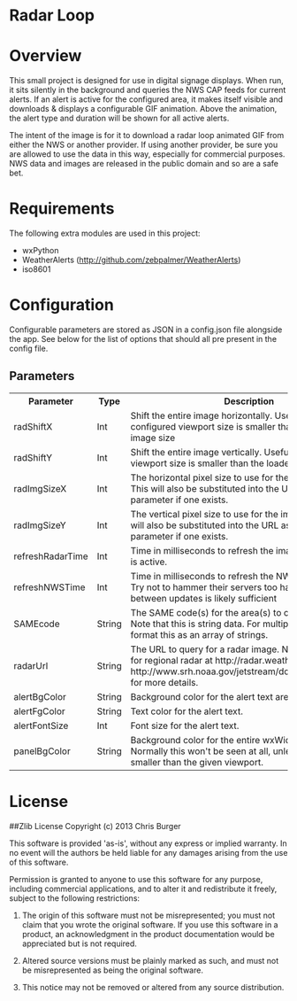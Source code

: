 Radar Loop
==========

# Overview
This small project is designed for use in digital signage displays.  When run, it sits silently in the background and queries the NWS CAP feeds for current alerts.  If an alert is active for the configured area, it makes itself visible and downloads & displays a configurable GIF animation.  Above the animation, the alert type and duration will be shown for all active alerts.

The intent of the image is for it to download a radar loop animated GIF from either the NWS or another provider.  If using another provider, be sure you are allowed to use the data in this way, especially for commercial purposes.  NWS data and images are released in the public domain and so are a safe bet.

# Requirements
The following extra modules are used in this project:

 - wxPython
 - WeatherAlerts (http://github.com/zebpalmer/WeatherAlerts)
 - iso8601

# Configuration
Configurable parameters are stored as JSON in a config.json file alongside the app.  See below for the list of options that should all pre present in the config file.

## Parameters	
<table>
	<tr>
		<th>Parameter</th> <th>Type</th> <th>Description</th>
	</tr>
	<tr>
		<td>radShiftX</td> <td>Int</td> <td>Shift the entire image horizontally.  Useful if the configured viewport size is smaller than the loaded image size</td>
	</tr>
	<tr>
		<td>radShiftY</td> <td>Int</td> <td>Shift the entire image vertically.  Useful if the configured viewport size is smaller than the loaded image size</td>
	</tr>
	<tr>
		<td>radImgSizeX</td> <td>Int</td> <td>The horizontal pixel size to use for the image viewport.  This will also be substituted into the URL as the first parameter if one exists.</td>
	</tr>
	<tr>
		<td>radImgSizeY</td> <td>Int</td> <td>The vertical pixel size to use for the image viewport.  This will also be substituted into the URL as the second parameter if one exists.</td>
	</tr>
	<tr>
		<td>refreshRadarTime</td> <td>Int</td> <td>Time in milliseconds to refresh the image when an alert is active.</td>
	</tr>
	<tr>
		<td>refreshNWSTime</td> <td>Int</td> <td>Time in milliseconds to refresh the NWS alert infomation.  Try not to hammer their servers too hard - 10 minutes between updates is likely sufficient</td>
	</tr>
	<tr>
		<td>SAMEcode</td> <td>String</td> <td>The SAME code(s) for the area(s) to check for alerts.  Note that this is string data.  For multiple SAME codes, format this as an array of strings.</td>
	</tr>
	<tr>
		<td>radarUrl</td> <td>String</td> <td>The URL to query for a radar image.  NWS has gif loops for regional radar at http://radar.weather.gov/lite/.  See http://www.srh.noaa.gov/jetstream/doppler/radarfaq.htm for more details.</td>
	</tr>
	<tr>
		<td>alertBgColor</td> <td>String</td> <td>Background color for the alert text area.</td>
	</tr>
	<tr>
		<td>alertFgColor</td> <td>String</td> <td>Text color for the alert text.</td>
	</tr>
	<tr>
		<td>alertFontSize</td> <td>Int</td> <td>Font size for the alert text.</td>
	</tr>
	<tr>
		<td>panelBgColor</td> <td>String</td> <td>Background color for the entire wxWidgets panel.  Normally this won't be seen at all, unless your image is smaller than the given viewport.</td>
	</tr>
</table>

# License
##Zlib License
Copyright (c) 2013 Chris Burger

This software is provided 'as-is', without any express or implied
warranty. In no event will the authors be held liable for any damages
arising from the use of this software.

Permission is granted to anyone to use this software for any purpose,
including commercial applications, and to alter it and redistribute it
freely, subject to the following restrictions:

   1. The origin of this software must not be misrepresented; you must not
   claim that you wrote the original software. If you use this software
   in a product, an acknowledgment in the product documentation would be
   appreciated but is not required.

   2. Altered source versions must be plainly marked as such, and must not be
   misrepresented as being the original software.

   3. This notice may not be removed or altered from any source
   distribution.